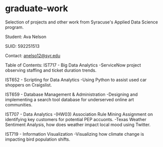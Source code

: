 # graduate-work
Selection of projects and other work from Syracuse's Applied Data Science program. 

Student: Ava Nelson

SUID: 592251513

Contact: anelso12@syr.edu

Table of Contents:
IST717 - Big Data Analytics
-ServiceNow project observing staffing and ticket duration trends.

IST652 - Scripting for Data Analytics
-Using Python to assist used car shoppers on Craigslist.

IST659 - Database Management & Administration
-Designing and implementing a search tool database for underserved online art communities.

IST707 - Data Analytics
-(HW03) Association Rule Mining Assignment on identifying key customers for potential PEP accuonts.
-Texas Weather Sentiment Analysis, how does weather impact local mood using Twitter.

IST719 - Information Visualization
-Visualizing how climate change is impacting bird population shifts.
